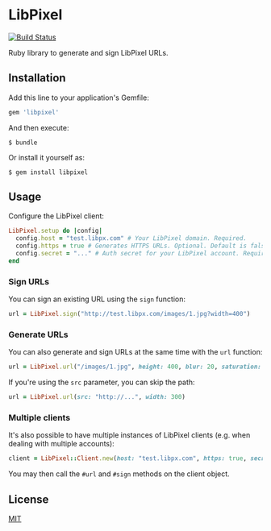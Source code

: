 # LibPixel

[![Build Status](https://travis-ci.org/libpixel/libpixel-ruby.svg?branch=master)](https://travis-ci.org/libpixel/libpixel-ruby)

Ruby library to generate and sign LibPixel URLs.

## Installation

Add this line to your application's Gemfile:

```ruby
gem 'libpixel'
```

And then execute:

    $ bundle

Or install it yourself as:

    $ gem install libpixel

## Usage

Configure the LibPixel client:

```ruby
LibPixel.setup do |config|
  config.host = "test.libpx.com" # Your LibPixel domain. Required.
  config.https = true # Generates HTTPS URLs. Optional. Default is false.
  config.secret = "..." # Auth secret for your LibPixel account. Required for signing requests.
end
```

### Sign URLs

You can sign an existing URL using the `sign` function:

```ruby
url = LibPixel.sign("http://test.libpx.com/images/1.jpg?width=400")
```

### Generate URLs

You can also generate and sign URLs at the same time with the `url` function:

```ruby
url = LibPixel.url("/images/1.jpg", height: 400, blur: 20, saturation: -80)
```

If you're using the `src` parameter, you can skip the path:

```ruby
url = LibPixel.url(src: "http://...", width: 300)
```

### Multiple clients

It's also possible to have multiple instances of LibPixel clients (e.g. when dealing with multiple accounts):

```ruby
client = LibPixel::Client.new(host: "test.libpx.com", https: true, secret: "...")
```

You may then call the `#url` and `#sign` methods on the client object.

## License

[MIT](LICENSE)
